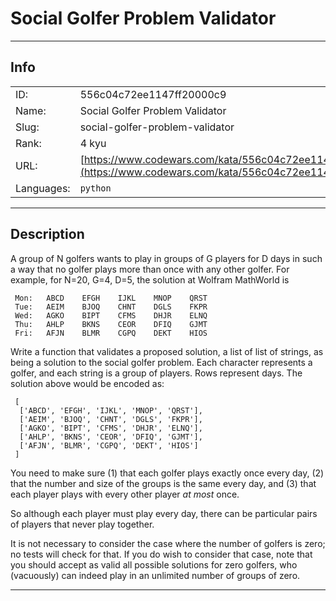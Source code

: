 # Social Golfer Problem Validator

---
## Info

|            |                                      |
|:-----------|:-------------------------------------|
| ID:        | 556c04c72ee1147ff20000c9                              |
| Name:      | Social Golfer Problem Validator                            |
| Slug:      | social-golfer-problem-validator                            |
| Rank:      | 4 kyu                       |
| URL:       | [https://www.codewars.com/kata/556c04c72ee1147ff20000c9](https://www.codewars.com/kata/556c04c72ee1147ff20000c9)                 |
| Languages: |  `python`  |

---
## Description

A group of N golfers wants to play in groups of G players for D days in such a way that no golfer plays more than once with any other golfer. For example, for N=20, G=4, D=5, the solution at Wolfram MathWorld is

```
 Mon:	ABCD	EFGH	IJKL	MNOP	QRST
 Tue:	AEIM	BJOQ	CHNT	DGLS	FKPR
 Wed:	AGKO	BIPT	CFMS	DHJR	ELNQ
 Thu:	AHLP	BKNS	CEOR	DFIQ	GJMT
 Fri:	AFJN	BLMR	CGPQ	DEKT	HIOS
```

Write a function that validates a proposed solution, a list of list of strings, as being a solution to the social golfer problem. Each character represents a golfer, and each string is a group of players. Rows represent days. The solution above would be encoded as:

```
 [
  ['ABCD', 'EFGH', 'IJKL', 'MNOP', 'QRST'],
  ['AEIM', 'BJOQ', 'CHNT', 'DGLS', 'FKPR'],
  ['AGKO', 'BIPT', 'CFMS', 'DHJR', 'ELNQ'],
  ['AHLP', 'BKNS', 'CEOR', 'DFIQ', 'GJMT'],
  ['AFJN', 'BLMR', 'CGPQ', 'DEKT', 'HIOS']
 ]
```

You need to make sure (1) that each golfer plays exactly once every day, (2) that the number and size of the groups is the same every day, and (3) that each player plays with every other player *at most* once.

So although each player must play every day, there can be particular pairs of players that never play together.

It is not necessary to consider the case where the number of golfers is zero; no tests will check for that. If you do wish to consider that case, note that you should accept as valid all possible solutions for zero golfers, who (vacuously) can indeed play in an unlimited number of groups of zero.


---
